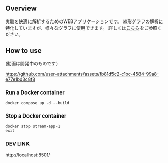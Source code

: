 ## Overview
実験を快適に解析するためのWEBアプリケーションです。
線形グラフの解析に特化していますが、様々なグラフに使用できます。
詳しくは[こちら](release_notes.md)をご参照ください。


## How to use 
(動画は開発中のものです)

https://github.com/user-attachments/assets/fb81d5c2-c1bc-4584-99a8-e77e1bd3c8f8


### Run a Docker container
```
docker compose up -d --build
```
### Stop a Docker container
```
docker stop stream-app-1
exit
```

### DEV LINK
http://localhost:8501/


